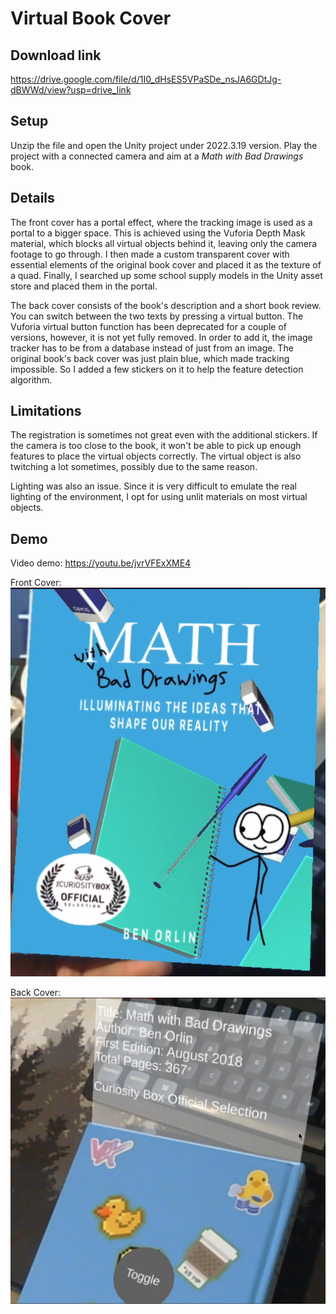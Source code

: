# Virtual Book Cover
## Download link
https://drive.google.com/file/d/1I0_dHsES5VPaSDe_nsJA6GDtJg-dBWWd/view?usp=drive_link

## Setup
Unzip the file and open the Unity project under 2022.3.19 version. Play the project with a connected camera and aim at a *Math with Bad Drawings* book. 

## Details
The front cover has a portal effect, where the tracking image is used as a portal to a bigger space. This is achieved using the Vuforia Depth Mask material, which blocks all virtual objects behind it, leaving only the camera footage to go through. I then made a custom transparent cover with essential elements of the original book cover and placed it as the texture of a quad. Finally, I searched up some school supply models in the Unity asset store and placed them in the portal. 

The back cover consists of the book's description and a short book review. You can switch between the two texts by pressing a virtual button. The Vuforia virtual button function has been deprecated for a couple of versions, however, it is not yet fully removed. In order to add it, the image tracker has to be from a database instead of just from an image. The original book's back cover was just plain blue, which made tracking impossible. So I added a few stickers on it to help the feature detection algorithm. 

## Limitations
The registration is sometimes not great even with the additional stickers. If the camera is too close to the book, it won't be able to pick up enough features to place the virtual objects correctly. The virtual object is also twitching a lot sometimes, possibly due to the same reason. 

Lighting was also an issue. Since it is very difficult to emulate the real lighting of the environment, I opt for using unlit materials on most virtual objects. 

## Demo
Video demo: https://youtu.be/jvrVFExXME4

Front Cover:
![Front Cover](/Images/front_cover.png)

Back Cover:
![Back Cover](/Images/back_cover.png)



